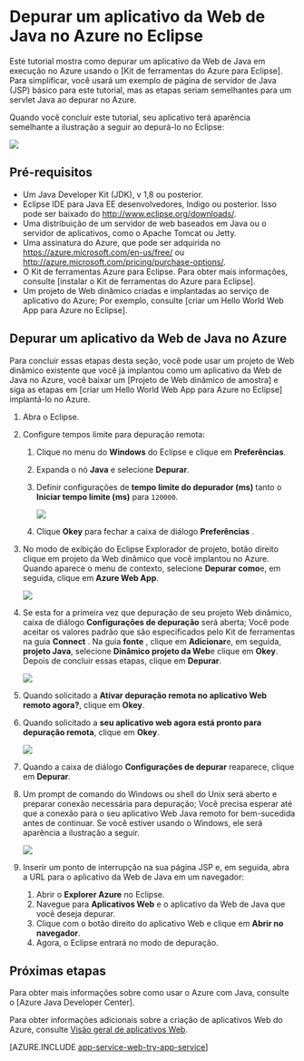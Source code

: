 <properties 
    pageTitle="Depurar um aplicativo da Web de Java no Azure no Eclipse | Microsoft Azure" 
    description="Este tutorial mostra como usar o Kit de ferramentas do Azure para Eclipse para depurar um aplicativo da Web de Java em execução no Azure." 
    services="app-service\web" 
    documentationCenter="java" 
    authors="selvasingh" 
    manager="wpickett" 
    editor=""/>

<tags 
    ms.service="app-service-web" 
    ms.workload="web" 
    ms.tgt_pltfrm="na" 
    ms.devlang="Java" 
    ms.topic="article" 
    ms.date="09/20/2016" 
    ms.author="asirveda;robmcm"/>

# <a name="debug-a-java-web-app-on-azure-in-eclipse"></a>Depurar um aplicativo da Web de Java no Azure no Eclipse

Este tutorial mostra como depurar um aplicativo da Web de Java em execução no Azure usando o [Kit de ferramentas do Azure para Eclipse]. Para simplificar, você usará um exemplo de página de servidor de Java (JSP) básico para este tutorial, mas as etapas seriam semelhantes para um servlet Java ao depurar no Azure.

Quando você concluir este tutorial, seu aplicativo terá aparência semelhante a ilustração a seguir ao depurá-lo no Eclipse:

![][01]
 
## <a name="prerequisites"></a>Pré-requisitos

* Um Java Developer Kit (JDK), v 1,8 ou posterior.
* Eclipse IDE para Java EE desenvolvedores, Indigo ou posterior. Isso pode ser baixado do <http://www.eclipse.org/downloads/>.
* Uma distribuição de um servidor de web baseados em Java ou o servidor de aplicativos, como o Apache Tomcat ou Jetty.
* Uma assinatura do Azure, que pode ser adquirida no <https://azure.microsoft.com/en-us/free/> ou <http://azure.microsoft.com/pricing/purchase-options/>.
* O Kit de ferramentas Azure para Eclipse. Para obter mais informações, consulte [instalar o Kit de ferramentas do Azure para Eclipse].
* Um projeto de Web dinâmico criadas e implantadas ao serviço de aplicativo do Azure; Por exemplo, consulte [criar um Hello World Web App para Azure no Eclipse].

## <a name="to-debug-a-java-web-app-on-azure"></a>Depurar um aplicativo da Web de Java no Azure

Para concluir essas etapas desta seção, você pode usar um projeto de Web dinâmico existente que você já implantou como um aplicativo da Web de Java no Azure, você baixar um [Projeto de Web dinâmico de amostra] e siga as etapas em [criar um Hello World Web App para Azure no Eclipse] implantá-lo no Azure. 

1. Abra o Eclipse.

1. Configure tempos limite para depuração remota:

    1. Clique no menu do **Windows** do Eclipse e clique em **Preferências**.
    1. Expanda o nó **Java** e selecione **Depurar**.
    1. Definir configurações de **tempo limite do depurador (ms)** tanto o **Iniciar tempo limite (ms)** para `120000`.

        ![][02]

    1. Clique **Okey** para fechar a caixa de diálogo **Preferências** .

1. No modo de exibição do Eclipse Explorador de projeto, botão direito clique em projeto da Web dinâmico que você implantou no Azure. Quando aparece o menu de contexto, selecione **Depurar como**e, em seguida, clique em **Azure Web App**.

    ![][03]

1. Se esta for a primeira vez que depuração de seu projeto Web dinâmico, caixa de diálogo **Configurações de depuração** será aberta; Você pode aceitar os valores padrão que são especificados pelo Kit de ferramentas na guia **Connect** . Na guia **fonte** , clique em **Adicionar**e, em seguida, **projeto Java**, selecione **Dinâmico projeto da Web**e clique em **Okey**. Depois de concluir essas etapas, clique em **Depurar**.

    ![][04]

1. Quando solicitado a **Ativar depuração remota no aplicativo Web remoto agora?**, clique em **Okey**.

1. Quando solicitado a **seu aplicativo web agora está pronto para depuração remota**, clique em **Okey**.

    ![][05]

1. Quando a caixa de diálogo **Configurações de depurar** reaparece, clique em **Depurar**.

1. Um prompt de comando do Windows ou shell do Unix será aberto e preparar conexão necessária para depuração; Você precisa esperar até que a conexão para o seu aplicativo Web Java remoto for bem-sucedida antes de continuar. Se você estiver usando o Windows, ele será aparência a ilustração a seguir.

    ![][06]

1. Inserir um ponto de interrupção na sua página JSP e, em seguida, abra a URL para o aplicativo da Web de Java em um navegador:

    1. Abrir o **Explorer Azure** no Eclipse.
    1. Navegue para **Aplicativos Web** e o aplicativo da Web de Java que você deseja depurar.
    1. Clique com o botão direito do aplicativo Web e clique em **Abrir no navegador**.
    1. Agora, o Eclipse entrará no modo de depuração.

## <a name="next-steps"></a>Próximas etapas

Para obter mais informações sobre como usar o Azure com Java, consulte o [Azure Java Developer Center].

Para obter informações adicionais sobre a criação de aplicativos Web do Azure, consulte [Visão geral de aplicativos Web].

[AZURE.INCLUDE [app-service-web-try-app-service](../../includes/app-service-web-try-app-service.md)]

<!-- URL List -->

[Azure App Service]: http://go.microsoft.com/fwlink/?LinkId=529714
[Kit de ferramentas de Azure para Eclipse]: ../azure-toolkit-for-eclipse.md
[Instalando o Kit de ferramentas do Azure para Eclipse]: ../azure-toolkit-for-eclipse-installation.md
[Criar um aplicativo de Web Olá mundo para Azure no Eclipse]: ./app-service-web-eclipse-create-hello-world-web-app.md
[Exemplo de projeto de dinâmico da Web]: http://go.microsoft.com/fwlink/?LinkId=817337

[Central de desenvolvedores do Azure Java]: https://azure.microsoft.com/develop/java/
[Visão geral de aplicativos Web]: ./app-service-web-overview.md

<!-- IMG List -->

[01]: ./media/app-service-web-debug-java-web-app-in-eclipse/01-debug-java-web-app-in-eclipse.png
[02]: ./media/app-service-web-debug-java-web-app-in-eclipse/02-configure-eclipse-remote-debug.png
[03]: ./media/app-service-web-debug-java-web-app-in-eclipse/03-debug-as.png
[04]: ./media/app-service-web-debug-java-web-app-in-eclipse/04-debug-configurations.png
[05]: ./media/app-service-web-debug-java-web-app-in-eclipse/05-ready-for-remote-debugging.png
[06]: ./media/app-service-web-debug-java-web-app-in-eclipse/06-windows-command-prompt-connection-successful-to-remote.png
